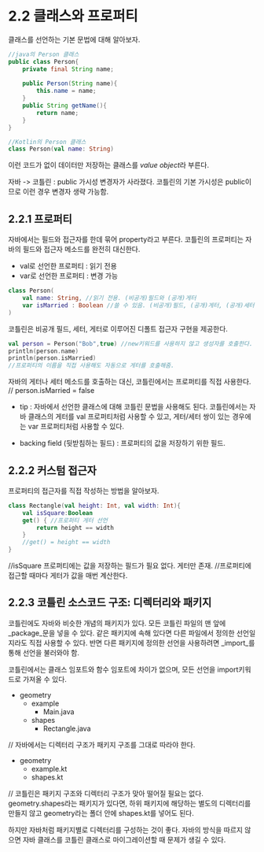 # 2.2 클래스와 프로퍼티
클래스를 선언하는 기본 문법에 대해 알아보자.
```java
//java의 Person 클래스
public class Person{
    private final String name;
    
    public Person(String name){
        this.name = name;
    }
    public String getName(){
        return name;
    }
}
```

```kotlin
//Kotlin의 Person 클래스
class Person(val name: String)
```
이런 코드가 없이 데이터만 저장하는 클래스를 *value object*라 부른다.

자바 -> 코틀린 :  public 가시성 변경자가 사라졌다.
코틀린의 기본 가시성은 public이므로 이런 경우 변경자 생략 가능함.

## 2.2.1 프로퍼티
자바에서는 필드와 접근자를 한데 묶어 property라고 부른다.
코틀린의 프로퍼티는 자바의 필드와 접근자 메소드를 완전히 대신한다.
- val로 선언한 프로퍼티 : 읽기 전용
- var로 선언한 프로퍼티 : 변경 가능

```kotlin
class Person(
    val name: String, //읽기 전용. (비공개)필드와 (공개)게터
    var isMarried : Boolean //쓸 수 있음. (비공개)필드, (공개)게터, (공개)세터
)
```
코틀린은 비공개 필드, 세터, 게터로 이루어진 디폴트 접근자 구현을 제공한다.
```kotlin
val person = Person("Bob",true) //new키워드를 사용하지 않고 생성자를 호출한다.
println(person.name)
println(person.isMarried)
//프로퍼티의 이름을 직접 사용해도 자동으로 게터를 호출해줌.
```
자바의 게터나 세터 메소드를 호출하는 대신, 코틀린에서는 프로퍼티를 직접 사용한다.
// person.isMarried = false 
- tip : 자바에서 선언한 클래스에 대해 코틀린 문법을 사용해도 된다. 코틀린에서는 자바 클래스의 게터를 val 프로퍼티처럼 사용할 수 있고, 게터/세터 쌍이 있는 경우에는 var 프로퍼티처럼 사용할 수 있다.

- backing field (뒷받침하는 필드) : 프로퍼티의 값을 저장하기 위한 필드.

## 2.2.2 커스텀 접근자

프로퍼티의 접근자를 직접 작성하는 방법을 알아보자.

```kotlin
class Rectangle(val height: Int, val width: Int){
    val isSquare:Boolean
    get() { //프로퍼티 게터 선언
        return height == width
    }
    //get() = height == width
}

```
//isSquare 프로퍼티에는 값을 저장하는 필드가 필요 없다. 게터만 존재.
//프로퍼티에 접근할 때마다 게터가 값을 매번 계산한다.

## 2.2.3 코틀린 소스코드 구조: 디렉터리와 패키지
코틀린에도 자바와 비슷한 개념의 패키지가 있다.
모든 코틀린 파일의 맨 앞에 _package_문을 넣을 수 있다.
같은 패키지에 속해 있다면 다른 파일에서 정의한 선언일지라도 직접 사용할 수 있다.
반면 다른 패키지에 정의한 선언을 사용하려면 _import_를 통해 선언을 불러와야 함.

코틀린에서는 클래스 임포트와 함수 임포트에 차이가 없으며, 모든 선언을 import키워드로 가져올 수 있다. 


- geometry
    - example
        - Main.java
    - shapes
        - Rectangle.java

// 자바에서는 디렉터리 구조가 패키지 구조를 그대로 따라야 한다.


- geometry
    - example.kt
    - shapes.kt

// 코틀린은 패키지 구조와 디렉터리 구조가 맞아 떨어질 필요는 없다.
geometry.shapes라는 패키지가 있다면, 하위 패키지에 해당하는 별도의 디렉터리를 만들지 않고 geometry라는 폴더 안에 shapes.kt를 넣어도 된다.


하지만 자바처럼 패키지별로 디렉터리를 구성하는 것이 좋다. 자바의 방식을 따르지 않으면 자바 클래스를 코틀린 클래스로 마이그레이션할 때 문제가 생길 수 있다. 

